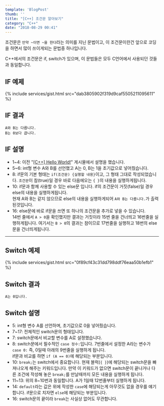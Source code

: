 ```yaml
---
template: 'BlogPost'
thumb: ''
title: "[C++] 조건문 알아보기"
category: "C++"
date: "2018-08-29 00:41"
---
```

조건문은 `만약 ~이면 ~을 한다`라는 의미를 지닌 문법이고, 이 조건문이란건 앞으로 코딩을 하면서 많이 쓰이게되는 문법중 하나입니다.

C++에서의 조건문은 if, switch가 있으며, 이 문법들은 모두 C언어에서 사용되던 것들과 동일합니다.

## IF 예제
{% include services/gist.html src="dab3805902f319d9caf5505211095611" %}

## IF 결과
```
A와 B는 다릅니다.
B는 0보다 큽니다.
```

## IF 설명
- 1~4: 이전 "[[C++] Hello World!](/c++/201808-cpp-helloworld)" 게시물에서 설명을 했습니다.
- 5~6: int형 변수 A와 B를 선언했고 A는 0, B는 1을 초기값으로 넣어줬습니다.
- 8: if문의 기본 형태는 `if(조건문) {실행할 내용}`이고, 그 형태 그대로 작성되었습니다. `조건문`이 참(true)일 경우 바로 다음에오는 `{ }`의 내용을 실행하게됩니다.
- 10: if문과 함께 사용할 수 있는 else문 입니다. if의 조건문이 거짓(false)일 경우 else의 내용을 실행하게됩니다.
<br>현재 A와 B는 같지 않으므로 else의 내용을 실행하게되어 `A와 B는 다릅니다.`가 출력된것입니다.
- 16: else문에 바로 if문을 쓰면 또 하나의 조건문을 추가로 넣을 수 있습니다.
<br>14번 줄에서 `A > 0`을 확인했지만 결과는 거짓이라 15번 줄을 건너띄고 16번줄을 실행하게됩니다. 여기서는 `B > 0`의 결과는 참이므로 17번줄을 실행하고 18번의 else문을 건너띄게됩니다.

---

## Switch 예제
{% include services/gist.html src="0f89cf43c31dd798ddf76eaa50b1efb1" %}

## Switch 결과
```
A는 0입니다.
```

## Switch 설명
- 5: int형 변수 A를 선언하며, 초기값으로 0을 넣어줬습니다.
- 7~17: 전체적인 switch문의 형태입니다.
- 7: switch문에서 비교할 변수를 A로 설졍했습니다.
- 8: switch문에서 필수적인 `case 정수:`입니다. 7번줄에서 설정한 A라는 변수가 `case 0:` 즉, 0일때 아래의 9번줄을 실행하게 됩니다.
<br>if문과 비교를 하면 `if (A == 0)`에 해당되는 부분입니다.
- 10: `break;`는 switch에서 중요합니다. 현재 블럭(`{ }`)에 해당되는 switch문을 빠져나오게 해주는 키워드입니다. 만약 이 키워드가 없으면 switch문이 끝나거나 다른 조건에 작성해 놓은 `break;`를 만날때까지 모든 내용을 실행하게 됩니다.
- 11~13: 위의 8~10번과 동일합니다. A가 1일때 12번줄부터 실행하게 됩니다.
- 14: `default`라는 값은 위에 작성한 `case`에 해당되는게 아무것도 없을 경우를 얘기합니다. if문으로 치자면 `else`에 해당되는 부분입니다.
- 16: switch문의 끝이라 `break`는 사실상 없어도 무관합니다.
